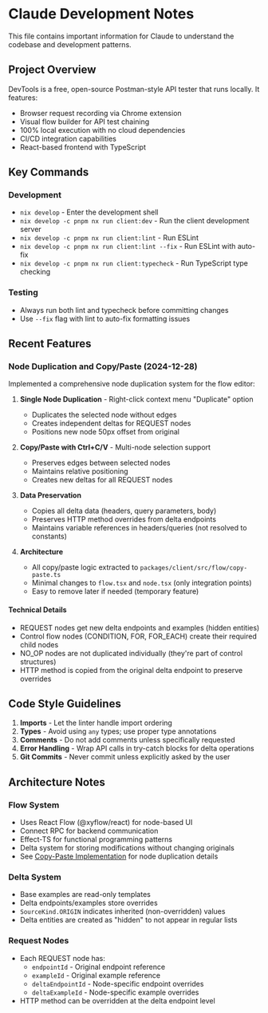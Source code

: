 # Claude Development Notes

This file contains important information for Claude to understand the codebase and development patterns.

## Project Overview

DevTools is a free, open-source Postman-style API tester that runs locally. It features:
- Browser request recording via Chrome extension
- Visual flow builder for API test chaining
- 100% local execution with no cloud dependencies
- CI/CD integration capabilities
- React-based frontend with TypeScript

## Key Commands

### Development
- `nix develop` - Enter the development shell
- `nix develop -c pnpm nx run client:dev` - Run the client development server
- `nix develop -c pnpm nx run client:lint` - Run ESLint
- `nix develop -c pnpm nx run client:lint --fix` - Run ESLint with auto-fix
- `nix develop -c pnpm nx run client:typecheck` - Run TypeScript type checking

### Testing
- Always run both lint and typecheck before committing changes
- Use `--fix` flag with lint to auto-fix formatting issues

## Recent Features

### Node Duplication and Copy/Paste (2024-12-28)

Implemented a comprehensive node duplication system for the flow editor:

1. **Single Node Duplication** - Right-click context menu "Duplicate" option
   - Duplicates the selected node without edges
   - Creates independent deltas for REQUEST nodes
   - Positions new node 50px offset from original

2. **Copy/Paste with Ctrl+C/V** - Multi-node selection support
   - Preserves edges between selected nodes
   - Maintains relative positioning
   - Creates new deltas for all REQUEST nodes

3. **Data Preservation**
   - Copies all delta data (headers, query parameters, body)
   - Preserves HTTP method overrides from delta endpoints
   - Maintains variable references in headers/queries (not resolved to constants)

4. **Architecture**
   - All copy/paste logic extracted to `packages/client/src/flow/copy-paste.ts`
   - Minimal changes to `flow.tsx` and `node.tsx` (only integration points)
   - Easy to remove later if needed (temporary feature)

#### Technical Details
- REQUEST nodes get new delta endpoints and examples (hidden entities)
- Control flow nodes (CONDITION, FOR, FOR_EACH) create their required child nodes
- NO_OP nodes are not duplicated individually (they're part of control structures)
- HTTP method is copied from the original delta endpoint to preserve overrides

## Code Style Guidelines

1. **Imports** - Let the linter handle import ordering
2. **Types** - Avoid using `any` types; use proper type annotations
3. **Comments** - Do not add comments unless specifically requested
4. **Error Handling** - Wrap API calls in try-catch blocks for delta operations
5. **Git Commits** - Never commit unless explicitly asked by the user

## Architecture Notes

### Flow System
- Uses React Flow (@xyflow/react) for node-based UI
- Connect RPC for backend communication
- Effect-TS for functional programming patterns
- Delta system for storing modifications without changing originals
- See [Copy-Paste Implementation](./docs/COPY-PASTE-IMPLEMENTATION.md) for node duplication details

### Delta System
- Base examples are read-only templates
- Delta endpoints/examples store overrides
- `SourceKind.ORIGIN` indicates inherited (non-overridden) values
- Delta entities are created as "hidden" to not appear in regular lists

### Request Nodes
- Each REQUEST node has:
  - `endpointId` - Original endpoint reference
  - `exampleId` - Original example reference  
  - `deltaEndpointId` - Node-specific endpoint overrides
  - `deltaExampleId` - Node-specific example overrides
- HTTP method can be overridden at the delta endpoint level